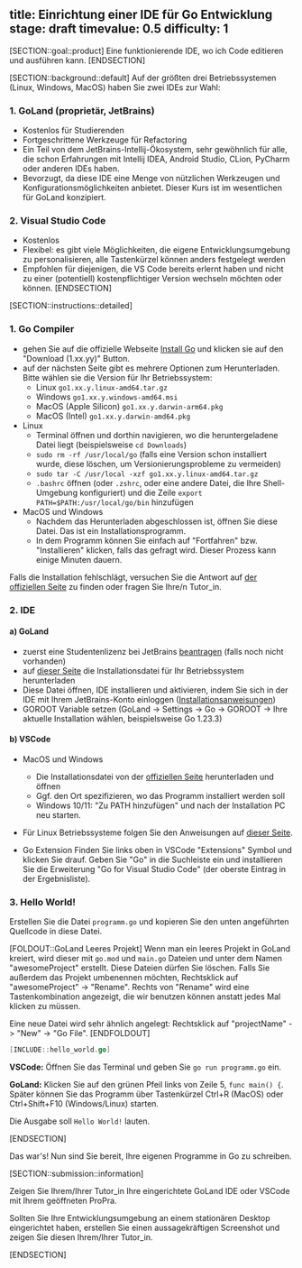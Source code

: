 title: Einrichtung einer IDE für Go Entwicklung
stage: draft
timevalue: 0.5
difficulty: 1
---

[SECTION::goal::product]
Eine funktionierende IDE, wo ich Code editieren und ausführen kann.
[ENDSECTION]

[SECTION::background::default]
Auf der größten drei Betriebssystemen (Linux, Windows, MacOS) haben Sie zwei IDEs zur Wahl:

### 1. GoLand (proprietär, JetBrains)  
- Kostenlos für Studierenden
- Fortgeschrittene Werkzeuge für Refactoring
- Ein Teil von dem JetBrains-Intellij-Ökosystem, sehr gewöhnlich für alle, die schon Erfahrungen mit Intellij IDEA, Android Studio, CLion, PyCharm oder anderen IDEs haben.
- Bevorzugt, da diese IDE eine Menge von nützlichen Werkzeugen und Konfigurationsmöglichkeiten anbietet. Dieser Kurs ist im wesentlichen für GoLand konzipiert.

### 2. Visual Studio Code  
- Kostenlos
- Flexibel: es gibt viele Möglichkeiten, die eigene Entwicklungsumgebung zu personalisieren, alle Tastenkürzel können anders festgelegt werden
- Empfohlen für diejenigen, die VS Code bereits erlernt haben und nicht zu einer (potentiell) kostenpflichtiger Version wechseln möchten oder können.
[ENDSECTION]

[SECTION::instructions::detailed]

### 1. Go Compiler
* gehen Sie auf die offizielle Webseite [Install Go](https://go.dev/doc/install) und klicken sie auf den "Download (1.xx.yy)" Button.
* auf der nächsten Seite gibt es mehrere Optionen zum Herunterladen. Bitte wählen sie die Version für Ihr Betriebssystem:
    - Linux `go1.xx.y.linux-amd64.tar.gz`
    - Windows `go1.xx.y.windows-amd64.msi`
    - MacOS (Apple Silicon) `go1.xx.y.darwin-arm64.pkg`
    - MacOS (Intel) `go1.xx.y.darwin-amd64.pkg`
* Linux
    - Terminal öffnen und dorthin navigieren, wo die heruntergeladene Datei liegt (beispielsweise `cd Downloads`)
    - `sudo rm -rf /usr/local/go` (falls eine Version schon installiert wurde, diese löschen, um Versionierungsprobleme zu vermeiden)
    - `sudo tar -C /usr/local -xzf go1.xx.y.linux-amd64.tar.gz`
    - `.bashrc` öffnen (oder `.zshrc`, oder eine andere Datei, die Ihre Shell-Umgebung konfiguriert) und die Zeile `export PATH=$PATH:/usr/local/go/bin` hinzufügen
* MacOS und Windows
    - Nachdem das Herunterladen abgeschlossen ist, öffnen Sie diese Datei. Das ist ein Installationsprogramm.
    - In dem Programm können Sie einfach auf "Fortfahren" bzw. "Installieren" klicken, falls das gefragt wird. Dieser Prozess kann einige Minuten dauern.
    <!-- - Nachdem die Installation abgeschlossen ist, vergewissern Sie sich nochmal, dass der Compiler installiert wurde. Öffnen Sie einen neuen Terminal (Terminal: Create New Terminal in VSCode). Überprüfen Sie nun die Version, indem sie `go version` im Terminal Fenster eintippen und überprüfen, ob diese Version mit der Version auf der Webseite übereinstimmt. -->

Falls die Installation fehlschlägt, versuchen Sie die Antwort auf [der offiziellen Seite](https://go.dev/doc/install) zu finden oder fragen Sie Ihre/n Tutor_in.

### 2. IDE

#### a) GoLand
* zuerst eine Studentenlizenz bei JetBrains [beantragen](https://www.jetbrains.com/community/education/#students) (falls noch nicht vorhanden)
* auf [dieser Seite](https://www.jetbrains.com/go/) die Installationsdatei für Ihr Betriebssystem herunterladen
* Diese Datei öffnen, IDE installieren und aktivieren, indem Sie sich in der IDE mit Ihrem JetBrains-Konto einloggen ([Installationsanweisungen](https://www.jetbrains.com/help/go/installation-guide.html))
* GOROOT Variable setzen (GoLand -> Settings -> Go -> GOROOT -> Ihre aktuelle Installation wählen, beispielsweise Go 1.23.3)
#### b) VSCode
* MacOS und Windows
    - Die Installationsdatei von der [offiziellen Seite](https://code.visualstudio.com/) herunterladen und öffnen
    - Ggf. den Ort spezifizieren, wo das Programm installiert werden soll
    - Windows 10/11: "Zu PATH hinzufügen" und nach der Installation PC neu starten.

* Für Linux Betriebssysteme folgen Sie den Anweisungen auf [dieser Seite](https://code.visualstudio.com/docs/setup/linux). 

* Go Extension
Finden Sie links oben in VSCode "Extensions" Symbol und klicken Sie drauf. Geben Sie "Go" in die Suchleiste ein und installieren Sie die Erweiterung "Go for Visual Studio Code" (der oberste Eintrag in der Ergebnisliste). 

### 3. Hello World!
Erstellen Sie die Datei `programm.go` und kopieren Sie den unten angeführten Quellcode in diese Datei.

[FOLDOUT::GoLand Leeres Projekt]
Wenn man ein leeres Projekt in GoLand kreiert, wird dieser mit `go.mod` und `main.go` Dateien und unter dem Namen "awesomeProject" erstellt. Diese Dateien dürfen Sie löschen. Falls Sie außerdem das Projekt umbenennen möchten, Rechtsklick auf "awesomeProject" -> "Rename". Rechts von "Rename" wird eine Tastenkombination angezeigt, die wir benutzen können anstatt jedes Mal klicken zu müssen.

Eine neue Datei wird sehr ähnlich angelegt: Rechtsklick auf "projectName" -> "New" -> "Go File".
[ENDFOLDOUT]


```go
[INCLUDE::hello_world.go]
```

__VSCode:__ Öffnen Sie das Terminal und geben Sie `go run programm.go` ein. 

__GoLand:__ Klicken Sie auf den grünen Pfeil links von Zeile 5, `func main() {`. Später können Sie das Programm über Tastenkürzel Ctrl+R (MacOS) oder Ctrl+Shift+F10 (Windows/Linux) starten.

Die Ausgabe soll `Hello World!` lauten.

[ENDSECTION]

Das war's! Nun sind Sie bereit, Ihre eigenen Programme in Go zu schreiben.

[SECTION::submission::information]

Zeigen Sie Ihrem/Ihrer Tutor_in Ihre eingerichtete GoLand IDE oder VSCode mit Ihrem geöffneten ProPra.

Sollten Sie Ihre Entwicklungsumgebung an einem stationären Desktop eingerichtet haben, erstellen Sie einen aussagekräftigen Screenshot und zeigen Sie diesen Ihrem/Ihrer Tutor_in.

[ENDSECTION]
